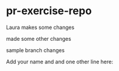 # pr-exercise-repo

Laura makes some changes

made some other changes

sample branch changes

Add your name and and one other line here:

